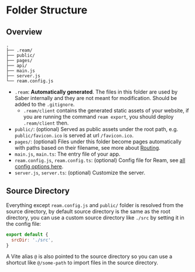 # Folder Structure

## Overview

```
.
├── .ream/
├── public/
├── pages/
├── api/
├── main.js
├── server.js
└── ream.config.js
```

- `.ream`: **Automatically generated**. The files in this folder are used by Saber internally and they are not meant for modification. Should be added to the `.gitignore`.
  - `.ream/client` contains the generated static assets of your website, if you are running the command `ream export`, you should deploy `.ream/client` then.
- `public/`: (optional) Served as public assets under the root path, e.g. `public/favicon.ico` is served at url `/favicon.ico`.
- `pages/`: (optional) Files under this folder become pages automatically with paths based on their filename, see more about [Routing](/docs/routing).
- `main.js`, `main.ts`: The entry file of your app.
- `ream.config.js`, `ream.config.ts`: (optional) Config file for Ream, see [all config options here](/docs/configuration).
- `server.js`, `server.ts`: (optional) Customize the server.

## Source Directory

Everything except `ream.config.js` and `public/` folder is resolved from the source directory, by default source directory is the same as the root directory, you can use a custom source directory like `./src` by setting it in the config file:

```js
export default {
  srcDir: './src',
}
```

A Vite alias `@` is also pointed to the source directory so you can use a shortcut like `@/some-path` to import files in the source directory.
